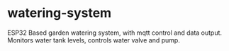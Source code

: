 # watering-system
 
ESP32 Based garden watering system, with mqtt control and data output.
Monitors water tank levels, controls water valve and pump.
